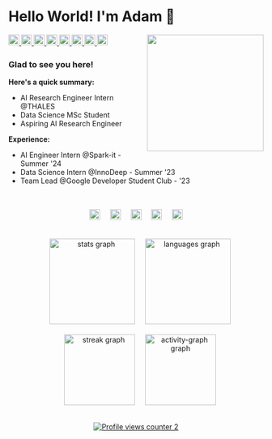 # Hello World! I'm Adam 👋   

<div>
<img src="https://media1.giphy.com/media/v1.Y2lkPTc5MGI3NjExemdqcmw1OGIwaDdoaDl3cHlmdTVtc3owdjRpOTNlZ3Vnem5kdHhjMyZlcD12MV9pbnRlcm5hbF9naWZfYnlfaWQmY3Q9Zw/hkcLYq8U0UHemJEkZ0/giphy.gif" align="right" width="230" />
</div>
<!--
<div>
<img src="https://media0.giphy.com/media/v1.Y2lkPTc5MGI3NjExZGdpcWwzcmk3Z3RweDN1YXRsd3EwNGZtZmF5ajBvd3poaGhiYnhuaSZlcD12MV9pbnRlcm5hbF9naWZfYnlfaWQmY3Q9Zw/U4jfYmwUUd3pGStk5E/giphy.gif" align="right" width="240" />
</div>
-->
<a href="https://linkedin.com/in/adambenkhalifa" target="_blank">
<img src=https://img.shields.io/badge/linkedin-%231E77B5.svg?&style=for-the-badge&logo=linkedin&logoColor=white height="21" alt=linkedin style="margin-bottom: 5px;" />
</a>
<a href="https://www.kaggle.com/ademsalehbenkhalifa" target="_blank">
<img src=https://img.shields.io/badge/kaggle-%2344BAE8.svg?&style=for-the-badge&logo=kaggle&logoColor=white height="21" alt=kaggle style="margin-bottom: 5px;" />
</a>

<a href="https://zindi.africa/users/Thunderhead_exe" target="_blank">
<img src=https://encrypted-tbn0.gstatic.com/images?q=tbn:ANd9GcSQn1AUd--fQVIwO5is0ph_-mPV0UJbmtSQXA&s height="21" alt=zindi style="margin-bottom: 5px;" />
</a>
<a href="https://huggingface.co/Adam-Ben-Khalifa" target="_blank">
<img src=https://encrypted-tbn0.gstatic.com/images?q=tbn:ANd9GcTml8AOvfBEvBwCmb1mPQWNfHk-7KliyXBeNr_AaTPMCc-7h0jLTl9YVUbYHP2TPjQqfg&usqp=CAU height="21" alt=huggingface style="margin-bottom: 5px;" />
</a>
<a href="https://leetcode.com/u/ademsalahbk/" target="_blank">
<img src=https://img.shields.io/badge/LeetCode-000000?style=for-the-badge&logo=LeetCode&logoColor=#d16c06 height="21" alt=x style="margin-bottom: 5px;" />
</a>
<!-- 
<a href="https://www.hackerrank.com/profile/ademsalahbk" target="_blank">
<img src="https://img.shields.io/static/v1?message=HackerRank&logo=hackerrank&label=&color=2EC866&logoColor=white&labelColor=&style=for-the-badge" height="28" alt="hackerrank logo"/>
</a>
<a href="https://www.behance.net/ademsabenkha" target="_blank">
<img src=https://img.shields.io/static/v1?message=Behance&logo=behance&label=&color=1769ff&logoColor=white&labelColor=&style=for-the-badge alt=behance style="margin-bottom: 5px;" />
</a> 
-->
<a href="https://x.com/Thunderhead_exe" target="_blank">
<img src=https://creativereview.imgix.net/content/uploads/2023/07/twitterx-banner.jpg?auto=compress height="21" alt=x style="margin-bottom: 5px;" />
</a>
<a href="https://medium.com/@AdamBenKhalifa" target="_blank">
<img src=https://img.shields.io/static/v1?message=Medium&logo=medium&label=&color=12100E&logoColor=white&labelColor=&style=for-the-badge height="21" alt=medium style="margin-bottom: 5px;" />
</a>

<a href="https://instagram.com/thunderhead.exe" target="_blank">
<img src=https://img.shields.io/badge/instagram-%23000000.svg?&style=for-the-badge&logo=instagram&logoColor=white height="21" alt=instagram style="margin-bottom: 5px;" />
</a>


### Glad to see you here!  
**Here's a quick summary:**
- AI Research Engineer Intern @THALES
- Data Science MSc Student
- Aspiring AI Research Engineer
  

**Experience:**
- AI Engineer Intern @Spark-it - Summer '24
- Data Science Intern @InnoDeep - Summer '23
- Team Lead @Google Developer Student Club - '23
  

<br/>  

<br clear="both">

<div align="center">
  <img src="https://img.shields.io/badge/Python-3776AB?logo=python&logoColor=white&style=for-the-badge" height="21" alt="python logo" />
  <img width="12" />
  <img src="https://img.shields.io/badge/docker-2496ED?logo=docker&logoColor=white&style=for-the-badge" height="21" alt="docker logo" />
  <img width="12" />
  <img src="https://img.shields.io/badge/pandas-150458?logo=pandas&logoColor=white&style=for-the-badge" height="21" alt="pandas logo" />
  <img width="12" />
  <!--
  <img src="https://img.shields.io/badge/tensorflow-FF6F00?logo=tensorflow&logoColor=white&style=for-the-badge" height="28" alt="tensorflow logo" />
  <img width="12" />
  -->
  <img src="https://img.shields.io/badge/PyTorch-EE4C2C?logo=pytorch&logoColor=white&style=for-the-badge" height="21" alt="pytorch logo" />
  <img width="12" />
  <img src="https://img.shields.io/badge/git-F05032?logo=git&logoColor=white&style=for-the-badge" height="21" alt="git logo" />
</div>

<br clear="both">
<br clear="both">

<div align="center">
  <img width="12" />
  <img src="https://github-readme-stats.vercel.app/api?username=Thunderhead-exe&hide_title=true&hide_rank=true&show_icons=true&include_all_commits=true&count_private=true&disable_animations=false&theme=tokyonight&locale=en&hide_border=true&order=1" height="169" alt="stats graph" />
  <img width="12" />
  <img src="https://github-readme-stats.vercel.app/api/top-langs?username=Thunderhead-exe&locale=en&hide_title=false&layout=compact&card_width=320&langs_count=6&theme=tokyonight&hide_border=true&order=2" height="169" alt="languages graph" />
</div>
<br clear="both">
<div align="center">
  <img width="12" />
  <img src="https://streak-stats.demolab.com?user=Thunderhead-exe&locale=en&mode=daily&theme=tokyonight&hide_border=true&border_radius=6&order=3" height="140" alt="streak graph" />
  <img width="12" />
  <img src="https://github-readme-activity-graph.vercel.app/graph?username=Thunderhead-exe&radius=12&theme=tokyo-night&area=true&order=5&hide_border=true&hide_title=true" height="140" alt="activity-graph graph" />
</div>

<br clear="both">

<div align="center">
  
  [![Profile views counter 2](https://u8views.com/api/v1/github/profiles/111364619/views/day-week-month-total-count.svg)](https://u8views.com/github/Thunderhead-exe)
</div>
